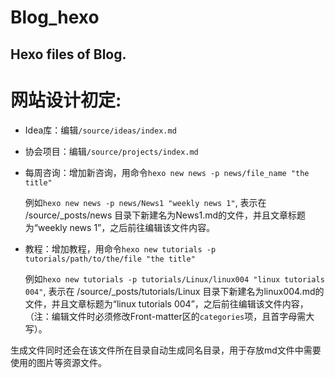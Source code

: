 # Blog_hexo
Hexo files of Blog.
---

# 网站设计初定:  

* Idea库：编辑`/source/ideas/index.md`

* 协会项目：编辑`/source/projects/index.md`

* 每周咨询：增加新咨询，用命令` hexo new news -p news/file_name "the title" `

    例如`hexo new news -p news/News1 "weekly news 1"`, 表示在 /source/_posts/news 目录下新建名为News1.md的文件，并且文章标题为“weekly news 1”，之后前往编辑该文件内容。

* 教程：增加教程，用命令` hexo new tutorials -p tutorials/path/to/the/file "the title" `

    例如`hexo new tutorials -p tutorials/Linux/linux004 "linux tutorials 004"`, 表示在 /source/_posts/tutorials/Linux 目录下新建名为linux004.md的文件，并且文章标题为“linux tutorials 004”，之后前往编辑该文件内容，（注：编辑文件时必须修改Front-matter区的`categories`项，且首字母需大写）。

生成文件同时还会在该文件所在目录自动生成同名目录，用于存放md文件中需要使用的图片等资源文件。